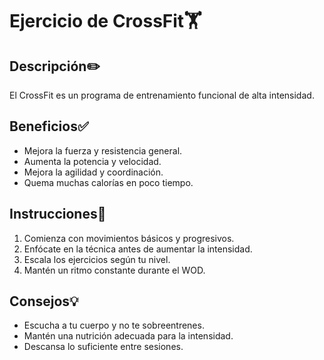 # Ejercicio de CrossFit🏋️

## Descripción✏️
El CrossFit es un programa de entrenamiento funcional de alta intensidad.

## Beneficios✅
- Mejora la fuerza y resistencia general.
- Aumenta la potencia y velocidad.
- Mejora la agilidad y coordinación.
- Quema muchas calorías en poco tiempo.

## Instrucciones📝
1. Comienza con movimientos básicos y progresivos.
2. Enfócate en la técnica antes de aumentar la intensidad.
3. Escala los ejercicios según tu nivel.
4. Mantén un ritmo constante durante el WOD.


## Consejos💡
- Escucha a tu cuerpo y no te sobreentrenes.
- Mantén una nutrición adecuada para la intensidad.
- Descansa lo suficiente entre sesiones. 